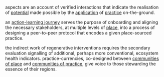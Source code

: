 aspects are an account of verified interactions that indicate the realisation of [potential](glossary/place-sourced%20potential.md) made possible by the [application](processes/enactment/index.md) of [practice](glossary/Practice.md) on-the-ground. 

an [action-learning journey](patterns/action-learning%20journeys.md) serves the purpose of onboarding and aligning the necessary stakeholders, at multiple levels of [place](glossary/Place.md), into a process of designing a peer-to-peer protocol that encodes a given place-sourced practice. 

the indirect work of regenerative interventions requires the secondary evaluation signalling of additional, perhaps more conventional, ecosystem health indicators. practice-currencies, co-designed between [communities of place](collaborators/communities%20of%20place/hubs.md) and [communities of practice](collaborators/communities%20of%20practice/practice%20networks.md), give voice to those stewarding the essence of their regions. 

